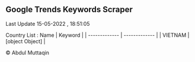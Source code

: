 

## Google Trends Keywords Scraper 
 
Last Update 15-05-2022 , 18:51:05

Country List :
 Name  | Keyword |
| ------------- | ------------- |
| VIETNAM | [object Object] |



© Abdul Muttaqin 
